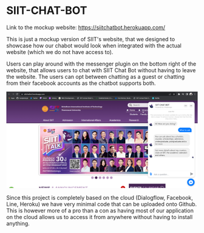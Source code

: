# SIIT-CHAT-BOT

Link to the mockup website: https://siitchatbot.herokuapp.com/

This is just a mockup version of SIIT's website, that we designed to showcase how our chabot would look when integrated with the actual website (which we do not have access to).

Users can play around with the messenger plugin on the bottom right of the website, that allows users to chat with SIIT Chat Bot without having to leave the website. The users can opt between chatting as a guest or chatting from their facebook accounts as the chatbot supports both.

![](MockupSIITWebsite.png)

Since this project is completely based on the cloud (Dialogflow, Facebook, Line, Heroku) we have very minimal code that can be uploaded onto Github. This is however more of a pro than a con as having most of our application on the cloud allows us to access it from anywhere without having to install anything.
